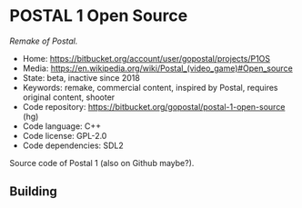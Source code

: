 # POSTAL 1 Open Source

_Remake of Postal._

- Home: https://bitbucket.org/account/user/gopostal/projects/P1OS
- Media: <https://en.wikipedia.org/wiki/Postal_(video_game)#Open_source>
- State: beta, inactive since 2018
- Keywords: remake, commercial content, inspired by Postal, requires original content, shooter
- Code repository: https://bitbucket.org/gopostal/postal-1-open-source (hg)
- Code language: C++
- Code license: GPL-2.0
- Code dependencies: SDL2

Source code of Postal 1 (also on Github maybe?).

## Building

